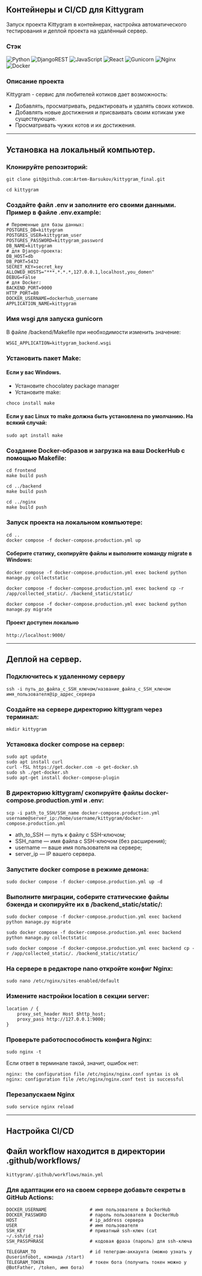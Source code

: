 ## Контейнеры и CI/CD для Kittygram
Запуск проекта Kittygram в контейнерах, настройка автоматического тестирования и деплой проекта на удалённый сервер.

### Стэк

![Python](https://img.shields.io/badge/python-3670A0?style=for-the-badge&logo=python&logoColor=ffdd54) ![DjangoREST](https://img.shields.io/badge/DJANGO-REST-ff1709?style=for-the-badge&logo=django&logoColor=white&color=ff1709&labelColor=blue) ![JavaScript](https://img.shields.io/badge/javascript-%23323330.svg?style=for-the-badge&logo=javascript&logoColor=%23F7DF1E) ![React](https://img.shields.io/badge/react-%2320232a.svg?style=for-the-badge&logo=react&logoColor=%2361DAFB) ![Gunicorn](https://img.shields.io/badge/gunicorn-%298729.svg?style=for-the-badge&logo=gunicorn&logoColor=white) ![Nginx](https://img.shields.io/badge/nginx-%23009639.svg?style=for-the-badge&logo=nginx&logoColor=white) ![Docker](https://img.shields.io/badge/-Docker-464646?style=for-the-badge&logo=Docker&logoColor=56C0C0&color=2496ED)

### Описание проекта 
Kittygram - сервис для любителей котиков дает возможность:

- Добавлять, просматривать, редактировать и удалять своих котиков.
- Добавлять новые достижения и присваивать своим котикам уже существующие.
- Просматривать чужих котов и их достижения.

___
## Установка на локальный компьютер.

### Клонируйте репозиторий:

```
git clone git@github.com:Artem-Barsukov/kittygram_final.git
```

```
cd kittygram
```

### Создайте файл .env и заполните его своими данными. Пример в файле .env.example:

```
# Переменные для базы данных:
POSTGRES_DB=kittygram
POSTGRES_USER=kittygram_user
POSTGRES_PASSWORD=kittygram_password
DB_NAME=kittygram
# для Django-проекта:
DB_HOST=db
DB_PORT=5432
SECRET_KEY=secret_key
ALLOWED_HOSTS="***.*.*.*,127.0.0.1,localhost,you_domen"
DEBUG=False
# для Docker:
BACKEND_PORT=9000
HTTP_PORT=80
DOCKER_USERNAME=dockerhub_username
APPLICATION_NAME=kittygram
```
### Имя wsgi для запуска gunicorn
В файле /backend/Makefile при необходимости изменить значение:

```
WSGI_APPLICATION=kittygram_backend.wsgi
```

### Установить пакет Make:

#### Если у вас Windows.
- Установите chocolatey package manager 
- Установите make:
```
choco install make
```
#### Если у вас Linux то make должна быть установлена по умолчанию. На всякий случай:
```
sudo apt install make
```

### Создание Docker-образов и загрузка на ваш DockerHub с помощью Makefile:

```
cd frontend
make build push
```

```
cd ../backend
make build push
```

```
cd ../nginx
make build push
```

### Запуск проекта на локальном компьютере:

```
cd ..
docker compose -f docker-compose.production.yml up
```

#### Соберите статику, скопируйте файлы и выполните команду migrate в Windows:

```
docker compose -f docker-compose.production.yml exec backend python manage.py collectstatic
```

```
docker compose -f docker-compose.production.yml exec backend cp -r /app/collected_static/. /backend_static/static/
```

```
docker compose -f docker-compose.production.yml exec backend python manage.py migrate
```

#### Проект доступен локально

```
http://localhost:9000/
```

___
## Деплой на сервер.

### Подключитесь к удаленному серверу

```
ssh -i путь_до_файла_с_SSH_ключом/название_файла_с_SSH_ключом имя_пользователя@ip_адрес_сервера 
```

### Создайте на сервере директорию kittygram через терминал:

```
mkdir kittygram
```

### Установка docker compose на сервер:

```
sudo apt update
sudo apt install curl
curl -fSL https://get.docker.com -o get-docker.sh
sudo sh ./get-docker.sh
sudo apt-get install docker-compose-plugin
```

### В директорию kittygram/ скопируйте файлы docker-compose.production.yml и .env:

```
scp -i path_to_SSH/SSH_name docker-compose.production.yml username@server_ip:/home/username/kittygram/docker-compose.production.yml
```
* ath_to_SSH — путь к файлу с SSH-ключом;
* SSH_name — имя файла с SSH-ключом (без расширения);
* username — ваше имя пользователя на сервере;
* server_ip — IP вашего сервера.

### Запустите docker compose в режиме демона:

```
sudo docker compose -f docker-compose.production.yml up -d
```

### Выполните миграции, соберите статические файлы бэкенда и скопируйте их в /backend_static/static/:

```
sudo docker compose -f docker-compose.production.yml exec backend python manage.py migrate
```

```
sudo docker compose -f docker-compose.production.yml exec backend python manage.py collectstatic
```

```
sudo docker compose -f docker-compose.production.yml exec backend cp -r /app/collected_static/. /backend_static/static/
```

### На сервере в редакторе nano откройте конфиг Nginx:

```
sudo nano /etc/nginx/sites-enabled/default
```

### Измените настройки location в секции server:

```
location / {
    proxy_set_header Host $http_host;
    proxy_pass http://127.0.0.1:9000;
}
```

### Проверьте работоспособность конфига Nginx:

```
sudo nginx -t
```

Если ответ в терминале такой, значит, ошибок нет:
```
nginx: the configuration file /etc/nginx/nginx.conf syntax is ok
nginx: configuration file /etc/nginx/nginx.conf test is successful
```

### Перезапускаем Nginx

```
sudo service nginx reload
```

___
## Настройка CI/CD

## Файл workflow находится в директории .github/workflows/

```
kittygram/.github/workflows/main.yml
```

### Для адаптации его на своем сервере добавьте секреты в GitHub Actions:

```
DOCKER_USERNAME                # имя пользователя в DockerHub
DOCKER_PASSWORD                # пароль пользователя в DockerHub
HOST                           # ip_address сервера
USER                           # имя пользователя
SSH_KEY                        # приватный ssh-ключ (cat ~/.ssh/id_rsa)
SSH_PASSPHRASE                 # кодовая фраза (пароль) для ssh-ключа

TELEGRAM_TO                    # id телеграм-аккаунта (можно узнать у @userinfobot, команда /start)
TELEGRAM_TOKEN                 # токен бота (получить токен можно у @BotFather, /token, имя бота)
```
